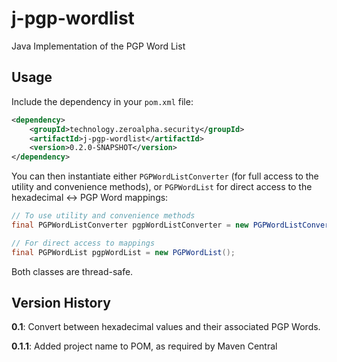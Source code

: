 # j-pgp-wordlist

Java Implementation of the PGP Word List

## Usage

Include the dependency in your `pom.xml` file:

```xml
<dependency>
    <groupId>technology.zeroalpha.security</groupId>
    <artifactId>j-pgp-wordlist</artifactId>
    <version>0.2.0-SNAPSHOT</version>
</dependency>
```

You can then instantiate either `PGPWordListConverter` (for full access to the utility and convenience methods), or `PGPWordList` for direct access to the hexadecimal <-> PGP Word mappings:

```java
// To use utility and convenience methods
final PGPWordListConverter pgpWordListConverter = new PGPWordListConverter();

// For direct access to mappings
final PGPWordList pgpWordList = new PGPWordList();
```

Both classes are thread-safe.

## Version History

**0.1**: Convert between hexadecimal values and their associated PGP Words.

**0.1.1**: Added project name to POM, as required by Maven Central

